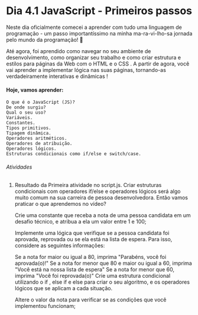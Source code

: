 # Dia 4.1 JavaScript - Primeiros passos

Neste dia oficialmente comecei a aprender com tudo uma linguagem de programação - um passo importantíssimo na minha ma-ra-vi-lho-sa jornada pelo mundo da programação! 🎉

Até agora, foi aprendido como navegar no seu ambiente de desenvolvimento, como organizar seu trabalho e como criar estrutura e estilos para páginas da Web com o HTML e o CSS . A partir de agora, você vai aprender a implementar lógica nas suas páginas, tornando-as verdadeiramente interativas e dinâmicas !

#### Hoje, vamos aprender:

    O que é o JavaScript (JS)?
    De onde surgiu?
    Qual o seu uso?
    Variáveis.
    Constantes.
    Tipos primitivos.
    Tipagem dinâmica.
    Operadores aritméticos.
    Operadores de atribuição.
    Operadores lógicos.
    Estruturas condicionais como if/else e switch/case.

###### Atividades

1. Resultado da Primeira atividade no script.js.
   Criar estruturas condicionais com operadores if/else e operadores lógicos será algo muito comum na sua carreira de pessoa desenvolvedora. Então vamos praticar o que aprendemos no vídeo?

    Crie uma constante que receba a nota de uma pessoa candidata em um desafio técnico, e atribua a ela um valor entre 1 e 100;

    Implemente uma lógica que verifique se a pessoa candidata foi aprovada, reprovada ou se ela está na lista de espera. Para isso, considere as seguintes informações:

    Se a nota for maior ou igual a 80, imprima "Parabéns, você foi aprovada(o)!"
    Se a nota for menor que 80 e maior ou igual a 60, imprima "Você está na nossa lista de espera"
    Se a nota for menor que 60, imprima "Você foi reprovada(o)"
    Crie uma estrutura condicional utilizando o if , else if e else para criar o seu algoritmo, e os operadores lógicos que se aplicam a cada situação.

    Altere o valor da nota para verificar se as condições que você implementou funcionam;
     